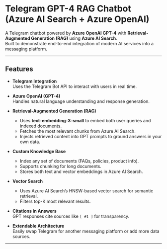 # Telegram GPT-4 RAG Chatbot (Azure AI Search + Azure OpenAI)

A Telegram chatbot powered by **Azure OpenAI GPT-4** with **Retrieval-Augmented Generation (RAG)** using **Azure AI Search**.  
Built to demonstrate end-to-end integration of modern AI services into a messaging platform.

---

## Features

- **Telegram Integration**  
  Uses the Telegram Bot API to interact with users in real time.

- **Azure OpenAI (GPT-4)**  
  Handles natural language understanding and response generation.

- **Retrieval-Augmented Generation (RAG)**  
  - Uses **text-embedding-3-small** to embed both user queries and indexed documents.  
  - Fetches the most relevant chunks from Azure AI Search.  
  - Injects retrieved content into GPT prompts to ground answers in your own data.

- **Custom Knowledge Base**  
  - Index any set of documents (FAQs, policies, product info).  
  - Supports chunking for long documents.  
  - Stores both text and vector embeddings in Azure AI Search.

- **Vector Search**  
  - Uses Azure AI Search’s HNSW-based vector search for semantic retrieval.  
  - Filters top-K most relevant results.

- **Citations in Answers**  
  GPT responses cite sources like `[ #1 ]` for transparency.

- **Extendable Architecture**  
  Easily swap Telegram for another messaging platform or add more data sources.

---


